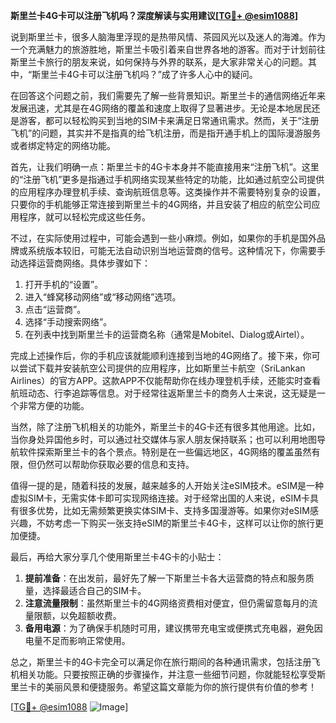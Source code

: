 **斯里兰卡4G卡可以注册飞机吗？深度解读与实用建议[[TG💪+ @esim1088](https://t.me/s/esim1088)]**

说到斯里兰卡，很多人脑海里浮现的是热带风情、茶园风光以及迷人的海滩。作为一个充满魅力的旅游胜地，斯里兰卡吸引着来自世界各地的游客。而对于计划前往斯里兰卡旅行的朋友来说，如何保持与外界的联系，是大家非常关心的问题。其中，“斯里兰卡4G卡可以注册飞机吗？”成了许多人心中的疑问。

在回答这个问题之前，我们需要先了解一些背景知识。斯里兰卡的通信网络近年来发展迅速，尤其是在4G网络的覆盖和速度上取得了显著进步。无论是本地居民还是游客，都可以轻松购买到当地的SIM卡来满足日常通讯需求。然而，关于“注册飞机”的问题，其实并不是指真的给飞机注册，而是指开通手机上的国际漫游服务或者绑定特定的网络功能。

首先，让我们明确一点：斯里兰卡的4G卡本身并不能直接用来“注册飞机”。这里的“注册飞机”更多是指通过手机网络实现某些特定的功能，比如通过航空公司提供的应用程序办理登机手续、查询航班信息等。这类操作并不需要特别复杂的设置，只要你的手机能够正常连接到斯里兰卡的4G网络，并且安装了相应的航空公司应用程序，就可以轻松完成这些任务。

不过，在实际使用过程中，可能会遇到一些小麻烦。例如，如果你的手机是国外品牌或系统版本较旧，可能无法自动识别当地运营商的信号。这种情况下，你需要手动选择运营商网络。具体步骤如下：

1. 打开手机的“设置”。
2. 进入“蜂窝移动网络”或“移动网络”选项。
3. 点击“运营商”。
4. 选择“手动搜索网络”。
5. 在列表中找到斯里兰卡的运营商名称（通常是Mobitel、Dialog或Airtel）。

完成上述操作后，你的手机应该就能顺利连接到当地的4G网络了。接下来，你可以尝试下载并安装航空公司提供的应用程序，比如斯里兰卡航空（SriLankan Airlines）的官方APP。这款APP不仅能帮助你在线办理登机手续，还能实时查看航班动态、行李追踪等信息。对于经常往返斯里兰卡的商务人士来说，这无疑是一个非常方便的功能。

当然，除了注册飞机相关的功能外，斯里兰卡的4G卡还有很多其他用途。比如，当你身处异国他乡时，可以通过社交媒体与家人朋友保持联系；也可以利用地图导航软件探索斯里兰卡的各个景点。特别是在一些偏远地区，4G网络的覆盖虽然有限，但仍然可以帮助你获取必要的信息和支持。

值得一提的是，随着科技的发展，越来越多的人开始关注eSIM技术。eSIM是一种虚拟SIM卡，无需实体卡即可实现网络连接。对于经常出国的人来说，eSIM卡具有很多优势，比如无需频繁更换实体SIM卡、支持多国漫游等。如果你对eSIM感兴趣，不妨考虑一下购买一张支持eSIM的斯里兰卡4G卡，这样可以让你的旅行更加便捷。

最后，再给大家分享几个使用斯里兰卡4G卡的小贴士：

1. **提前准备**：在出发前，最好先了解一下斯里兰卡各大运营商的特点和服务质量，选择最适合自己的SIM卡。
2. **注意流量限制**：虽然斯里兰卡的4G网络资费相对便宜，但仍需留意每月的流量限额，以免超额收费。
3. **备用电源**：为了确保手机随时可用，建议携带充电宝或便携式充电器，避免因电量不足而影响正常使用。

总之，斯里兰卡的4G卡完全可以满足你在旅行期间的各种通讯需求，包括注册飞机相关功能。只要按照正确的步骤操作，并注意一些细节问题，你就能轻松享受斯里兰卡的美丽风景和便捷服务。希望这篇文章能为你的旅行提供有价值的参考！

[[TG💪+ @esim1088](https://t.me/s/esim1088) ![Image](https://i.postimg.cc/4NQfJmqS/Snipaste-2025-05-13-00-14-12.png)]